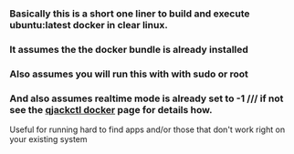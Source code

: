 ### Basically this is a short one liner to build and execute ubuntu:latest docker in clear linux.

### It assumes the the docker bundle is already installed

### Also assumes you will run this with with sudo or root

### And also assumes realtime mode is already set to -1 /// if not see the [qjackctl docker](https://github.com/ablyss74/docker_stuff/blob/main/qjackctl%20docker%20container.md) page for details how.

Useful for running hard to find apps and/or those that don't work right on your existing system

